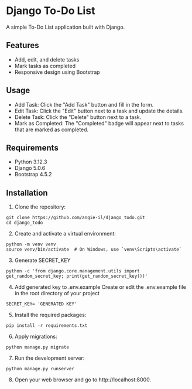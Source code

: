 # Django To-Do List

A simple To-Do List application built with Django.

## Features

- Add, edit, and delete tasks
- Mark tasks as completed
- Responsive design using Bootstrap

## Usage
- Add Task: Click the "Add Task" button and fill in the form.
- Edit Task: Click the "Edit" button next to a task and update the details.
- Delete Task: Click the "Delete" button next to a task.
- Mark as Completed: The "Completed" badge will appear next to tasks that are marked as completed.

## Requirements

- Python 3.12.3
- Django 5.0.6
- Bootstrap 4.5.2

## Installation

1. Clone the repository:

```
git clone https://github.com/angie-il/django_todo.git
cd django_todo
```

2. Create and activate a virtual environment:

```
python -m venv venv
source venv/bin/activate  # On Windows, use `venv\Scripts\activate`
```

3. Generate SECRET_KEY

```
python -c 'from django.core.management.utils import get_random_secret_key; print(get_random_secret_key())'
```

4. Add generated key to .env.example
   Create or edit the .env.example file in the root directory of your project

```
SECRET_KEY= 'GENERATED KEY'
``` 

5. Install the required packages:

```
pip install -r requirements.txt
```

6. Apply migrations:

```
python manage.py migrate
```

7. Run the development server:

```
python manage.py runserver
```

8. Open your web browser and go to http://localhost:8000.
